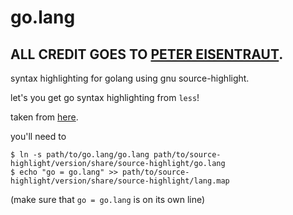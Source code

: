 # go.lang

ALL CREDIT GOES TO [PETER EISENTRAUT](http://savannah.gnu.org/users/petere).
---

syntax highlighting for golang using gnu source-highlight.

let's you get go syntax highlighting from `less`!

taken from [here](http://savannah.gnu.org/patch/?8031).

you'll need to

    $ ln -s path/to/go.lang/go.lang path/to/source-highlight/version/share/source-highlight/go.lang
    $ echo "go = go.lang" >> path/to/source-highlight/version/share/source-highlight/lang.map

(make sure that `go = go.lang` is on its own line)
